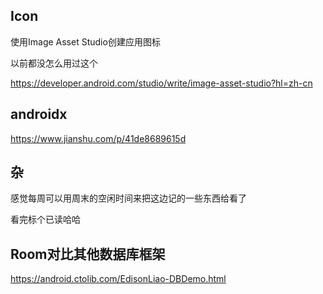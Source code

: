 ## Icon

使用Image Asset Studio创建应用图标

以前都没怎么用过这个

https://developer.android.com/studio/write/image-asset-studio?hl=zh-cn

## androidx

https://www.jianshu.com/p/41de8689615d

## 杂

感觉每周可以用周末的空闲时间来把这边记的一些东西给看了

看完标个已读哈哈

## Room对比其他数据库框架

https://android.ctolib.com/EdisonLiao-DBDemo.html

